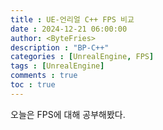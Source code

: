 ```yaml
---
title : UE-언리얼 C++ FPS 비교
date : 2024-12-21 06:00:00
author: <ByteFries>
description : "BP-C++"
categories : [UnrealEngine, FPS]
tags : [UnrealEngine]
comments : true
toc : true
---
```


오늘은 FPS에 대해 공부해봤다.
